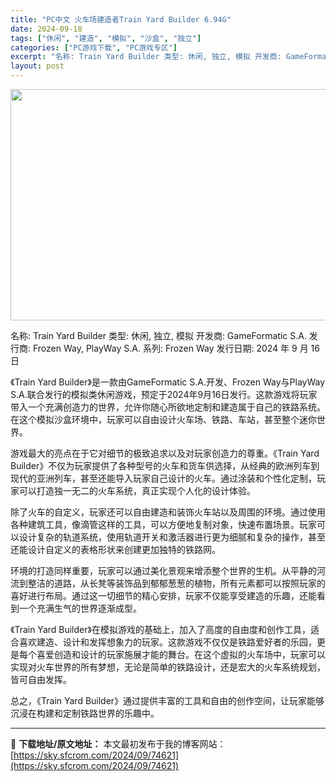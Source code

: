 ```yaml
---
title: "PC中文 火车场建造者Train Yard Builder 6.94G"
date: 2024-09-18
tags: ["休闲", "建造", "模拟", "沙盒", "独立"]
categories: ["PC游戏下载", "PC游戏专区"]
excerpt: "名称: Train Yard Builder 类型: 休闲, 独立, 模拟 开发商: GameFormatic S.A. 发行商: Frozen Way, PlayWay S.A. 系列: Frozen Way 发行日期: 2024 年 9 月 16 日 《Train Yard Builder》是一&hellip;"
layout: post
---
```


<img class="aligncenter size-full wp-image-74622" src="https://sky.sfcrom.com/wp-content/uploads/2024/09/202409181407307.webp" alt="" width="660" height="370" />

名称: Train Yard Builder
类型: 休闲, 独立, 模拟
开发商: GameFormatic S.A.
发行商: Frozen Way, PlayWay S.A.
系列: Frozen Way
发行日期: 2024 年 9 月 16 日

《Train Yard Builder》是一款由GameFormatic S.A.开发、Frozen Way与PlayWay S.A.联合发行的模拟类休闲游戏，预定于2024年9月16日发行。这款游戏将玩家带入一个充满创造力的世界，允许你随心所欲地定制和建造属于自己的铁路系统。在这个模拟沙盒环境中，玩家可以自由设计火车场、铁路、车站，甚至整个迷你世界。

游戏最大的亮点在于它对细节的极致追求以及对玩家创造力的尊重。《Train Yard Builder》不仅为玩家提供了各种型号的火车和货车供选择，从经典的欧洲列车到现代的亚洲列车，甚至还能导入玩家自己设计的火车。通过涂装和个性化定制，玩家可以打造独一无二的火车系统，真正实现个人化的设计体验。

除了火车的自定义，玩家还可以自由建造和装饰火车站以及周围的环境。通过使用各种建筑工具，像滴管这样的工具，可以方便地复制对象，快速布置场景。玩家可以设计复杂的轨道系统，使用轨道开关和激活器进行更为细腻和复杂的操作，甚至还能设计自定义的表格形状来创建更加独特的铁路网。

环境的打造同样重要，玩家可以通过美化景观来增添整个世界的生机。从平静的河流到整洁的道路，从长凳等装饰品到郁郁葱葱的植物，所有元素都可以按照玩家的喜好进行布局。通过这一切细节的精心安排，玩家不仅能享受建造的乐趣，还能看到一个充满生气的世界逐渐成型。

《Train Yard Builder》在模拟游戏的基础上，加入了高度的自由度和创作工具，适合喜欢建造、设计和发挥想象力的玩家。这款游戏不仅仅是铁路爱好者的乐园，更是每个喜爱创造和设计的玩家施展才能的舞台。在这个虚拟的火车场中，玩家可以实现对火车世界的所有梦想，无论是简单的铁路设计，还是宏大的火车系统规划，皆可自由发挥。

总之，《Train Yard Builder》通过提供丰富的工具和自由的创作空间，让玩家能够沉浸在构建和定制铁路世界的乐趣中。

---
📖 **下载地址/原文地址：** 本文最初发布于我的博客网站：[https://sky.sfcrom.com/2024/09/74621](https://sky.sfcrom.com/2024/09/74621)
